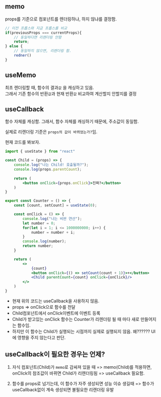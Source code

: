 ## memo

props를 기준으로 컴포넌트를 렌더링하냐, 하지 않냐를 결정함.

```js
// 이전 프롭스와 지금 프롭스를 비교
if(previousProps === currentProps){
    // 동일하다면 리렌더링 안함
    return;
} else {
    // 동일하지 않으면, 리렌더링 함.
    redner()
}
```

## useMemo

최초 렌더링할 때, 함수의 결과`값` 을 캐싱하고 있음.  
그래서 기존 함수의 반환`값`과 현재 반환`값` 비교하여 계산할지 안할지를 결정

## useCallback

함수 자체를 캐싱함.
그래서, 함수 자체를 캐싱하기 때문에, 주소값이 동일함.

실제로 리렌더링 기준은 `props의 값이 바뀌었는가?`임.

현재 코드를 봐보자.

```jsx
import { useState } from "react"

const Child = (props) => {
    console.log("나는 Child! 호출될까?");
    console.log(props.parentCount);
    
    return (
        <button onClick={props.onClick}>진짜?</button>
    )
}

export const Counter = () => {
    const [count, setCount] = useState(0);

    const onClick = () => {
        console.log("나는 비싼 연산");
        let number = 0;
        for(let i = 1; i <= 1000000000; i++) {
            number = number + i;
        }
        console.log(number);
        return number;
    }

    return (
        <>
            {count}
            <button onClick={() => setCount(count + 1)}>+</button>
            <Child parentCount={count} onClick={onClick}/>
        </>
    )
}
```

- 현재 위의 코드는 useCallback을 사용하지 않음.
- props => onClick으로 함수를 전달
- Child컴포넌트에서 onClick이벤트에 이벤트 등록
- Child가 받고있는 onClick 함수는 Counter가 리렌더링 될 때 마다 새로 만들어지는 함수임.
- 하지만 이 함수는 Child가 실행되는 시점까지 실제로 실행되지 않음.
왜?????? UI에 영향을 주지 않는다고 판단.

## useCallback이 필요한 경우는 언제?

1. 자식 컴포넌트(Child)가 `memo`로 감싸져 있을 때
=> memo(Child)를 적용하면, onClick의 참조값이 바뀌면 Child가 리렌더링됨
=> useCallback 필요함.

2. 함수를 props로 넘기는데, 이 함수가 자주 생성되면 성능 이슈 생길때
=> 함수가 useCallback없이 계속 생성되면 불필요한 리렌더링 유발